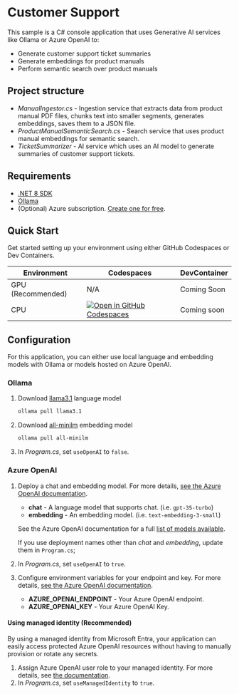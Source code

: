# Customer Support 

This sample is a C# console application that uses Generative AI services like Ollama or Azure OpenAI to:

- Generate customer support ticket summaries
- Generate embeddings for product manuals
- Perform semantic search over product manuals

## Project structure

- *ManualIngestor.cs* - Ingestion service that extracts data from product manual PDF files, chunks text into smaller segments, generates embeddings, saves them to a JSON file.
- *ProductManualSemanticSearch.cs* - Search service that uses product manual embeddings for semantic search. 
- *TicketSummarizer* - AI service which uses an AI model to generate summaries of customer support tickets.

## Requirements

- [.NET 8 SDK](https://dotnet.microsoft.com/en-us/download/dotnet/8.0)
- [Ollama](https://ollama.com/download)
- (Optional) Azure subscription. [Create one for free](https://azure.microsoft.com/free/cognitive-services?azure-portal=true).

## Quick Start

Get started setting up your environment using either GitHub Codespaces or Dev Containers.

| Environment | Codespaces | DevContainer |
| --- | --- | --- |
| GPU (Recommended) | N/A | Coming Soon | 
| CPU | [![Open in GitHub Codespaces](https://github.com/codespaces/badge.svg)](https://codespaces.new/luisquintanilla/ai-samples/tree/customer-support-sample?devcontainer_path=.devcontainer%2Follama-cpu%2Fdevcontainer.json&machine=premiumLinux) | Coming soon |

## Configuration

For this application, you can either use local language and embedding models with Ollama or models hosted on Azure OpenAI. 

### Ollama

1. Download [llama3.1](https://ollama.com/library/llama3.1) language model

    ```bash
    ollama pull llama3.1
    ```

1. Download [all-minilm](https://ollama.com/library/all-minilm) embedding model

    ```bash
    ollama pull all-minilm
    ```

1. In *Program.cs*, set `useOpenAI` to `false`.

### Azure OpenAI

1. Deploy a chat and embedding model. For more details, [see the Azure OpenAI documentation](https://learn.microsoft.com/azure/ai-services/openai/how-to/create-resource?pivots=web-portal#deploy-a-model).
    
    - **chat** - A language model that supports chat. (i.e. `gpt-35-turbo`)
    - **embedding** - An embedding model. (i.e. `text-embedding-3-small`)

    See the Azure OpenAI documentation for a full [list of models available](https://learn.microsoft.com/azure/ai-services/openai/concepts/models). 

    If you use deployment names other than *chat* and *embedding*, update them in `Program.cs`;

1. In *Program.cs*, set `useOpenAI` to `true`.
1. Configure environment variables for your endpoint and key. For more details, [see the Azure OpenAI documentation](https://learn.microsoft.com/azure/ai-services/openai/chatgpt-quickstart?tabs=command-line%2Cpython-new&pivots=programming-language-csharp#retrieve-key-and-endpoint).
    - **AZURE_OPENAI_ENDPOINT** - Your Azure OpenAI endpoint.
    - **AZURE_OPENAI_KEY** - Your Azure OpenAI Key.

#### Using managed identity (Recommended)

By using a managed identity from Microsoft Entra, your application can easily access protected Azure OpenAI resources without having to manually provision or rotate any secrets.

1. Assign Azure OpenAI user role to your managed identity. For more details, see [the documentation](https://learn.microsoft.com/dotnet/ai/how-to/app-service-aoai-auth?pivots=azure-portal#add-an-azure-openai-user-role-to-your-managed-identity).  
1. In *Program.cs*, set `useManagedIdentity` to `true`.